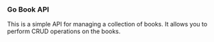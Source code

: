 ### Go Book API

This is a simple API for managing a collection of books. It allows you to perform CRUD operations on the books.
